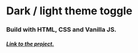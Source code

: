 # Dark / light theme toggle
### Build with HTML, CSS and Vanilla JS.

##### [Link to the project.](https://wahyupriambodo.github.io/dark-or-light-theme-toggle/ "Click to visit.")
